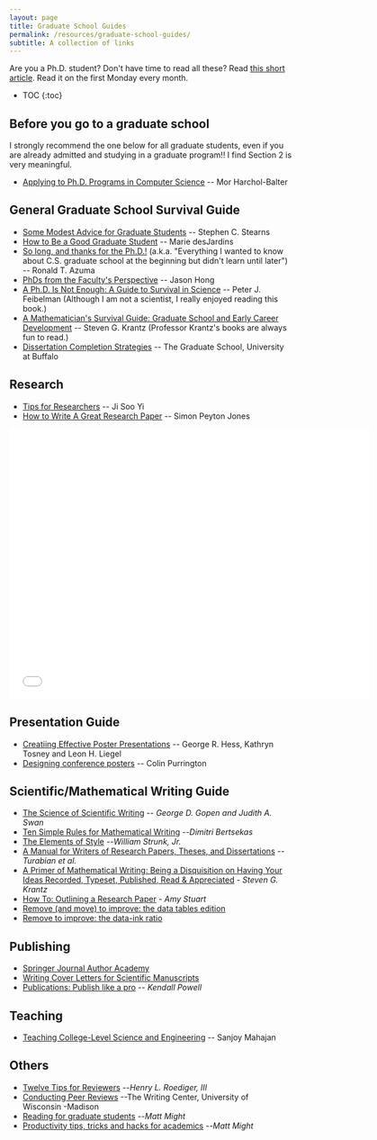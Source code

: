 ```yaml
---
layout: page
title: Graduate School Guides
permalink: /resources/graduate-school-guides/
subtitle: A collection of links
---
```


Are you a Ph.D. student? Don't have time to read all these? Read [this short article](http://cacm.acm.org/blogs/blog-cacm/157012-phds-from-the-facultys-perspective/fulltext). Read it on the first Monday every month.

* TOC
{:toc}

## Before you go to a graduate school

I strongly recommend the one below for all graduate students, even if you are already admitted and studying in a graduate program!! I find Section 2 is very meaningful.

- <a title="" href="http://www.cs.cmu.edu/~harchol/gradschooltalk.pdf" rel="nofollow">Applying to Ph.D. Programs in Computer Science</a> -- Mor Harchol-Balter


## General Graduate School Survival Guide

- <a href="http://stearnslab.yale.edu/some-modest-advice-graduate-students" rel="nofollow">Some Modest Advice for Graduate Students</a> -- Stephen C. Stearns
- <a title="" href="http://www.cs.indiana.edu/how.2b/how.2b.html" rel="nofollow">How to Be a Good Graduate Student</a> -- Marie desJardins
- <a title="" href="http://www.cs.unc.edu/~azuma/hitch4.html" rel="nofollow">So long, and thanks for the Ph.D.!</a> (a.k.a. "Everything I wanted to know about C.S. graduate school at the beginning but didn't learn until later") -- Ronald T. Azuma
- <a href="http://cacm.acm.org/blogs/blog-cacm/157012-phds-from-the-facultys-perspective/fulltext" target="_blank">PhDs from the Faculty's Perspective</a> -- Jason Hong
- <a title="" href="http://www.amazon.com/PhD-Not-Enough-Survival-Science/dp/0465022227" rel="nofollow">A Ph.D. Is Not Enough: A Guide to Survival in Science</a> -- Peter J. Feibelman (Although I am not a scientist, I really enjoyed reading this book.)
- <a title="" href="http://www.amazon.com/Mathematicians-Survival-Guide-Graduate-Development/dp/082183455X/" rel="nofollow">A Mathematician's Survival Guide: Graduate School and Early Career Development</a> -- Steven G. Krantz (Professor Krantz's books are always fun to read.)
- <a href="http://grad.buffalo.edu/Current_Students/mentoring-strategies.html" target="_blank">Dissertation Completion Strategies</a> -- The Graduate School, University at Buffalo

## Research


- <a href="http://www.slideshare.net/yijisoo/ie697-research-v006" target="_blank">Tips for Researchers</a> -- Ji Soo Yi
- <a href="http://research.microsoft.com/en-us/um/people/simonpj/papers/giving-a-talk/writing-a-paper-slides.pdf" target="_blank">How to Write A Great Research Paper</a> -- Simon Peyton Jones

<iframe src="//www.youtube-nocookie.com/embed/g3dkRsTqdDA?rel=0" width="640" height="480" frameborder="0" allowfullscreen="allowfullscreen"></iframe>

## Presentation Guide

- <a title="" href="http://www.ncsu.edu/project/posters/NewSite/" rel="nofollow">Creatiing Effective Poster Presentations</a> -- George R. Hess, Kathryn Tosney and Leon H. Liegel
- <a title="" href="http://colinpurrington.com/tips/academic/posterdesign" rel="nofollow">Designing conference posters</a> -- Colin Purrington


## Scientific/Mathematical Writing Guide

- <a title="" href="http://www.docstyles.com/library/ascience.pdf" rel="nofollow">The Science of Scientific Writing</a> -- <em>George D. Gopen and Judith A. Swan</em>
- <a href="http://web.mit.edu/dimitrib/www/Ten_Rules.pdf" target="_blank">Ten Simple Rules for Mathematical Writing</a> --<em>Dimitri Bertsekas</em>
- <a href="http://www.bartleby.com/141/">The Elements of Style</a> --<em>William Strunk, Jr.</em>
- <a href="http://www.amazon.com/Manual-Writers-Research-Dissertations-Edition/dp/0226816389/" target="_blank">A Manual for Writers of Research Papers, Theses, and Dissertations</a> -- <em>Turabian et al.</em>
- <a title="" href="http://www.amazon.com/Primer-Mathematical-Writing-Disquisition-Appreciated/dp/0821806351/" rel="nofollow">A Primer of Mathematical Writing: Being a Disquisition on Having Your Ideas Recorded, Typeset, Published, Read &amp; Appreciated</a> - <em>Steven G. Krantz</em>
- <a href="http://www.eng.usf.edu/~cunning/CGN6933-drinkingwater/CGN6933-drinkingwater-project/HowToOutline.pdf" target="_blank">How To: Outlining a Research Paper</a> - <em>Amy Stuart</em>
- <a href="https://www.dropbox.com/s/95l2xdva26vqf5z/Screenshot%202015-04-03%2012.07.42.png?dl=0" target="_blank">Remove (and move) to improve: the data tables edition</a>
- <a href="http://i.imgur.com/WntrM6p.gif" target="_blank">Remove to improve: the data-ink ratio</a>

## Publishing

- <a href="http://www.springer.com/authors/journal+authors/journal+authors+academy?SGWID=0-1726414-12-837827-0">Springer Journal Author Academy</a>
- <a href="http://www.biosciencewriters.com/Writing-Cover-Letters-for-Scientific-Manuscripts.aspx">Writing Cover Letters for Scientific Manuscripts</a>
- <a title="" href="http://www.nature.com/naturejobs/2010/101014/full/nj7317-873a.html" rel="nofollow">Publications: Publish like a pro</a> -- <em>Kendall Powell</em>

## Teaching

- <a title="" href="http://ocw.mit.edu/courses/chemistry/5-95j-teaching-college-level-science-and-engineering-spring-2009/video-discussions/" rel="nofollow">Teaching College-Level Science and Engineering</a> -- Sanjoy Mahajan


## Others

- <a href="http://www.psychologicalscience.org/index.php/publications/observer/2007/april-07/twelve-tips-for-reviewers.html" rel="nofollow">Twelve Tips for Reviewers</a> --<em>Henry L. Roediger, III</em>
- <a href="http://writing.wisc.edu/Handbook/PeerReviews.html" target="_blank">Conducting Peer Reviews</a> --The Writing Center, University of Wisconsin -Madison
- <a title="" href="http://matt.might.net/articles/books-papers-materials-for-graduate-students/" rel="nofollow">Reading for graduate students</a> --<em>Matt Might</em>
- <a title="" href="http://matt.might.net/articles/productivity-tips-hints-hacks-tricks-for-grad-students-academics" rel="nofollow">Productivity tips, tricks and hacks for academics</a> --<em>Matt Might</em>
